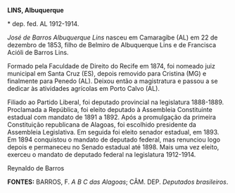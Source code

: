 **LINS, Albuquerque**

\* dep. fed. AL 1912-1914.

*José de Barros Albuquerque Lins* nasceu em Camaragibe (AL) em 22 de
dezembro de 1853, filho de Belmiro de Albuquerque Lins e de Francisca
Acióli de Barros Lins.

Formado pela Faculdade de Direito do Recife em 1874, foi nomeado juiz
municipal em Santa Cruz (ES), depois removido para Cristina (MG) e
finalmente para Penedo (AL). Deixou então a magistratura e passou a se
dedicar às atividades agrícolas em Porto Calvo (AL).

Filiado ao Partido Liberal, foi deputado provincial na legislatura
1888-1889. Proclamada a República, foi eleito deputado à Assembleia
Constituinte estadual com mandato de 1891 a 1892. Após a promulgação da
primeira Constituição republicana de Alagoas, foi escolhido presidente
da Assembleia Legislativa. Em seguida foi eleito senador estadual, em
1893. Em 1894 conquistou o mandato de deputado federal, mas renunciou
logo depois e permaneceu no Senado estadual até 1898. Mais uma vez
eleito, exerceu o mandato de deputado federal na legislatura 1912-1914.

Reynaldo de Barros

**FONTES:** BARROS, F. *A B C das Alagoas*; CÂM. DEP. *Deputados
brasileiros*.
